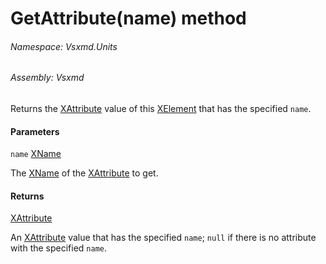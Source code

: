 <a name='M-Vsxmd-Units-BaseUnit-GetAttribute-System-Xml-Linq-XName-'></a>
# GetAttribute(name) method

###### Namespace:  Vsxmd.Units

###### Assembly:  Vsxmd

Returns the [XAttribute](https://docs.microsoft.com/dotnet/api/System.Xml.Linq.XAttribute) value of this [XElement](https://docs.microsoft.com/dotnet/api/System.Xml.Linq.XElement) that has the specified `name`.

#### Parameters

`name`  [XName](https://docs.microsoft.com/dotnet/api/System.Xml.Linq.XName)  

The [XName](https://docs.microsoft.com/dotnet/api/System.Xml.Linq.XName) of the [XAttribute](https://docs.microsoft.com/dotnet/api/System.Xml.Linq.XAttribute) to get.

#### Returns

[XAttribute](https://docs.microsoft.com/dotnet/api/System.Xml.Linq.XAttribute)



An [XAttribute](https://docs.microsoft.com/dotnet/api/System.Xml.Linq.XAttribute) value that has the specified `name`; `null` if there is no attribute with the specified `name`.
